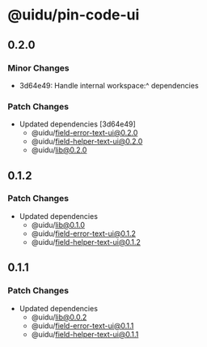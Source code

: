 # @uidu/pin-code-ui

## 0.2.0

### Minor Changes

- 3d64e49: Handle internal workspace:^ dependencies

### Patch Changes

- Updated dependencies [3d64e49]
  - @uidu/field-error-text-ui@0.2.0
  - @uidu/field-helper-text-ui@0.2.0
  - @uidu/lib@0.2.0

## 0.1.2

### Patch Changes

- Updated dependencies
  - @uidu/lib@0.1.0
  - @uidu/field-error-text-ui@0.1.2
  - @uidu/field-helper-text-ui@0.1.2

## 0.1.1

### Patch Changes

- Updated dependencies
  - @uidu/lib@0.0.2
  - @uidu/field-error-text-ui@0.1.1
  - @uidu/field-helper-text-ui@0.1.1
